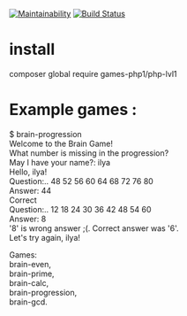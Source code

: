 [![Maintainability](https://api.codeclimate.com/v1/badges/69af680caee0b01a9893/maintainability)](https://codeclimate.com/github/zxz112/php-project-lvl12/maintainability)
[![Build Status](https://travis-ci.com/zxz112/php-project-lvl12.svg?branch=master)](https://travis-ci.com/zxz112/php-project-lvl12)

# install 
composer global require games-php1/php-lvl1

# Example games : 
$ brain-progression  
Welcome to the Brain Game!   
What number is missing in the progression?  
May I have your name?: ilya  
Hello, ilya!  
Question:.. 48 52 56 60 64 68 72 76 80  
Answer: 44  
Correct  
Question:.. 12 18 24 30 36 42 48 54 60  
Answer: 8  
'8' is wrong answer ;(. Correct answer was '6'.  
Let's try again, ilya!  


Games:  
brain-even,  
brain-prime,  
brain-calc,  
brain-progression,  
brain-gcd.  
